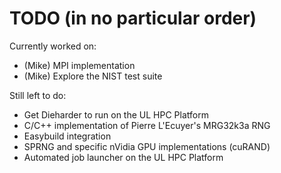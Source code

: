 # TODO (in no particular order)

Currently worked on:
- (Mike) MPI implementation
- (Mike) Explore the NIST test suite

Still left to do:
- Get Dieharder to run on the UL HPC Platform
- C/C++ implementation of Pierre L'Ecuyer's MRG32k3a RNG
- Easybuild integration
- SPRNG and specific nVidia GPU implementations (cuRAND)
- Automated job launcher on the UL HPC Platform

